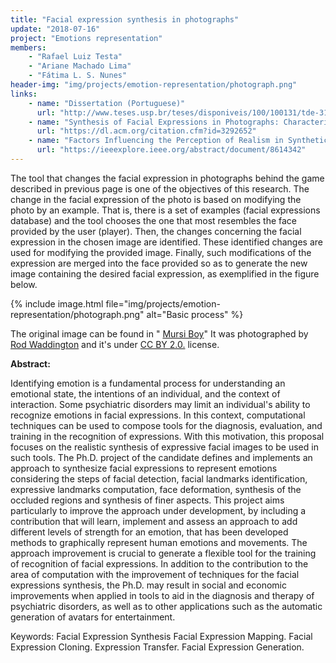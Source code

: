 ```yaml
---
title: "Facial expression synthesis in photographs"
update: "2018-07-16"
project: "Emotions representation"
members:
    - "Rafael Luiz Testa"
    - "Ariane Machado Lima"
    - "Fátima L. S. Nunes"
header-img: "img/projects/emotion-representation/photograph.png"
links:
    - name: "Dissertation (Portuguese)"
      url: "http://www.teses.usp.br/teses/disponiveis/100/100131/tde-31012019-165605/en.php"
    - name: "Synthesis of Facial Expressions in Photographs: Characteristics, Approaches, and Challenges"
      url: "https://dl.acm.org/citation.cfm?id=3292652"
    - name: "Factors Influencing the Perception of Realism in Synthetic Facial Expressions"
      url: "https://ieeexplore.ieee.org/abstract/document/8614342"
---
```


The tool that changes the facial expression in photographs behind the game described in previous page is one of the objectives of this research. The change in the facial expression of the photo is based on modifying the photo by an example. That is, there is a set of examples (facial expressions database) and the tool chooses the one that most resembles the face provided by the user (player). Then, the changes concerning the facial expression in the chosen image are identified. These identified changes are used for modifying the provided image. Finally, such modifications of the expression are merged into the face provided so as to generate the new image containing the desired facial expression, as exemplified in the figure below.


{% include image.html file="img/projects/emotion-representation/photograph.png" alt="Basic process" %}

The original image can be found in "
[Mursi Boy](https://flic.kr/p/21KYU3y)" It was photographed by
[Rod Waddington](https://www.flickr.com/photos/rod_waddington/) and it's under
[CC BY 2.0.](https://creativecommons.org/licenses/by/2.0/) license.

**Abstract:**

Identifying emotion is a fundamental process for understanding an emotional state, the intentions of an individual, and the context of interaction. Some psychiatric disorders may limit an individual's ability to recognize emotions in facial expressions. In this context, computational techniques can be used to compose tools for the diagnosis, evaluation, and training in the recognition of expressions. With this motivation, this proposal focuses on the realistic synthesis of expressive facial images to be used in such tools. The Ph.D. project of the candidate defines and implements an approach to synthesize facial expressions to represent emotions considering the steps of facial detection, facial landmarks identification, expressive landmarks computation, face deformation, synthesis of the occluded regions and synthesis of finer aspects. This project aims particularly to improve the approach under development, by including a contribution that will learn, implement and assess an approach to add different levels of strength for an emotion, that has been developed methods to graphically represent human emotions and movements. The approach improvement is crucial to generate a flexible tool for the training of recognition of facial expressions. In addition to the contribution to the area of computation with the improvement of techniques for the facial expressions synthesis, the Ph.D. may result in social and economic improvements when applied in tools to aid in the diagnosis and therapy of psychiatric disorders, as well as to other applications such as the automatic generation of avatars for entertainment.

Keywords: Facial Expression Synthesis Facial Expression Mapping. Facial Expression Cloning. Expression Transfer. Facial Expression Generation.
